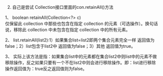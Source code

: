  2. 自己是尝试 Collection接口里面的con.retainAll()方法
 
 1、 boolean retainAll(Collection<?> c)  
 仅保留此 collection 中那些也包含在指定 collection 的元素（可选操作）。换句话说，移除此 collection 中未包含在指定 collection 中的所有元素。
 
 2、 list.retainAll(list2):1）如果集合list=list2即两个集合元素完全一样 返回值为false；2）list包含于list2中  返回值为false；3）其他 返回值为true。

 3、 实际上该方法是指：如果集合list中的元素都在集合list2中则list中的元素不做移除操作，反之如果只要有一个不在list2中则会进行移除操作。即：list进行移除操作返回值为：true反之返回值则为false。